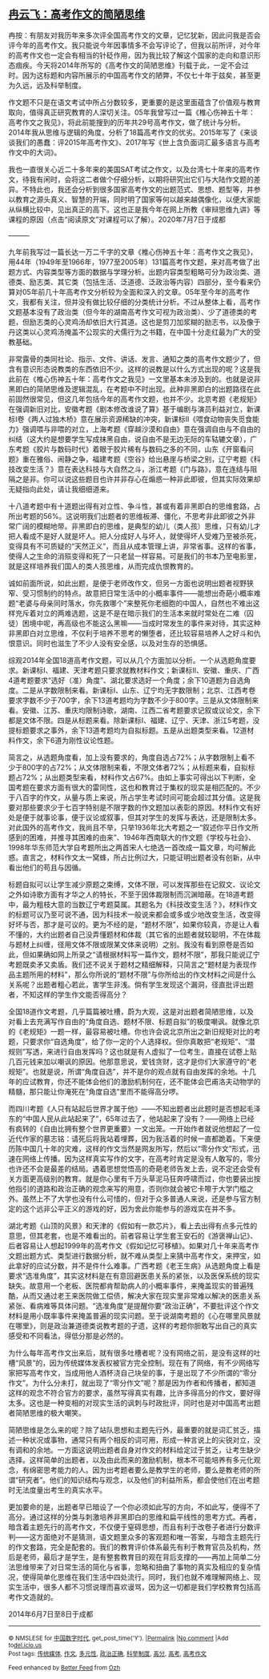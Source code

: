 <!--1594115852000-->
[冉云飞：高考作文的简陋思维](https://chinadigitaltimes.net/chinese/2020/07/%e5%86%89%e4%ba%91%e9%a3%9e%ef%bc%9a%e9%ab%98%e8%80%83%e4%bd%9c%e6%96%87%e7%9a%84%e7%ae%80%e9%99%8b%e6%80%9d%e7%bb%b4/)
------

<p>冉按：有朋友对我历年来多次评全国高考作文的文章，记忆犹新，因此问我是否会评今年的高考作文。我只能说今年因事情多不会写评论了，但我以前所评，对今年的高考作文也一定会有相当的针砭作用，因为我比较了解这个国家的走向和意识形态痼疾。今天将2014年所写的《高考作文的简陋思维》刊载于此，一定不会过时。因为这标题和内容所展示的中国高考作文的陋弊，不仅七十年于兹矣，甚至更为久远，远及科举制度。</p><p>作文题不只是在语文考试中所占分数较多，更重要的是这里面蕴含了价值观与教育取向，值得真正研究教育的人深切关注。05年我曾写过一篇《椎心伤神五十年：高考作文之我见》，将此前能搜到的历年共29号高考作文，做了统计与分析。2014年我从思维与逻辑的角度，分析了18篇高考作文的优劣。2015年写了《来谈谈我们的愚蠢：评2015年高考作文》、2017年写《世上含负面词汇最多语言与高考作文中的大词》。</p><p>我也一直很关心近二十多年来的美国SAT考试之作文，以及台湾七十年来的高考作文，待我有闲时，会将这二者做个仔细分析，以期将研究出它们与大陆作文题的差异。不特此也，我还会分析到很多国家高考作文的出题范式、思想、题型等，并参以教育之源头真义、智慧的开端，同时明了国家等何以越来越偶像化，以便大家能从纵横比较中，见出真正的高下。这也正是我今年在网上所教《审辩思维九讲》等课程的原因（点击“阅读原文”对课程可以了解）。2020年7月7日于成都</p><p>&#8212;&#8212;&#8212;</p><p>九年前我写过一篇长达一万二千字的文章《椎心伤神五十年：高考作文之我见》，用44年（1949年至1966年，1977至2005年）131篇高考作文题，来对高考做了出题方式、内容类型等方面的数据与学理分析。出题内容类型粗略可分为政治类、道德类、励志类、其它类（包括生活、泛道德、泛政治等内容）四部分，至今看来仍算对05年前几十年高考作文分析较为全面和深入的文章。05年至今年的高考作文，我都有关注，但并没有做比较仔细的分类统计分析。不过从整体上看，高考作文题基本没有了政治类（但今年的湖南高考作文可视为政治类）、少了道德类的考题，但励志类的心灵鸡汤却依旧大行其道。这也是剪刀加浆糊的励志书，以及像于丹这类以心灵鸡汤掩盖不公现实的犬儒行为之书籍，在中国十分走红最为广大的受教基础。</p><p>非常露骨的类同社论、指示、文件、讲话、发言、通知之类的高考作文题少了，但含有意识形态说教类的东西依旧不少。这样的说教是以什么方式出现的呢？这是我此前在《椎心伤神五十年：高考作文之我见》一文里基本未涉及到的。也就是说非黑即白的简陋思维及逻辑混乱，在考题中不时出现。此种非黑即白的出题路径在此前固然很常见，但这几年包括今年的高考作文题，也并不少。北京考题《老规矩》在强调新旧对比，安徽考题《剧本修改谁说了算》基于编剧与演员利益对立，新课标I卷《两人过独木桥》意在展示资源稀缺的冲突，新课标II《喂食动物丧失觅食能力》强调喂与非喂的对立，上海考题《穿越沙漠和自由》意在强调自由与不自由的纠结（这大约是想要学生写成抹黑自由，说自由不是无边无际的车轱辘文章），广东考题《胶片与数码时代》着眼于胶片稀有与数码之多的不同，山东《开窗看问题》重在雅俗、闹静之争，福建考题《空谷》给出悬崖与桥梁之别，辽宁考题《科技改变生活？》意在表达科技与大自然之斗，浙江考题《门与路》，意在连结与阻隔之是非。你可以说这些题目也许并非存心在煽惑一种非此即彼，但其实际效果却无疑指向此处，请让我细细道来。</p><p>十八道考题中有十道题出得有对立性、争斗性，甚或有着非黑即白的思维套路，占所出考题的56%。这说明我们出题者的思维板滞、僵化，不思考非此即彼之外非常广阔的模糊地带。非黑即白的思维，是典型的幼儿（类人孩）思维，只有幼儿才把人看成不是好人就是坏人。把人分成好人与坏人，就使得坏人受难乃至被杀死，变得具有不可质疑的“天然正义”，而且从成本管理上讲，非常省事。这样的省事，使得人之生命的消殒变得和死了一只老鼠一样容易。可是我们的书本乃至电影里，就是这样培养我们国人的类人孩思维，从而完成仇恨教育的。</p><p>诚如前面所说，如此出题，是便于老师改作文，但另一方面也说明出题者视野狭窄、受习惯制约的特点。故意把日常生活中的小概率事件——能想出奇葩小概率难题“老婆与母亲同时落水，你先救哪个”来整死你老细胞的中国人，自然也不难出这样充斥着对立的两难选题，这是不是在暗示我们的生活本来就时常处在二难（囚徒）困境中呢，再高级也不能这么黑嘛——当成时常发生的事件来对待，其实这种非黑即白对立思维，不仅利于培养不思考的懒堕者，还比较容易培养人之好斗和仇恨意识。同时也滋生了不少人没有安全感，以及对生存的恐惧感。</p><p>综观2014年全国18道高考作文题，可以从几个方面加以分析。一个从选题角度要求。新课标I、福建、天津考题只要求就教材料作文；新课标II、安徽、重庆、广西4道考题要求“选好（准）角度”、湖北要求选好一个角度；余下10道题为自选角度。二是从字数限制来看。新课标I、山东、辽宁均无字数限制；北京、江西考卷要求字数不少于700字，余下13道考题均为字数不少于800字。三是从文体限制来看。安徽、江苏、重庆均限制诗歌，湖南、江西二省考题要求记叙或议论文，余下都是文体不限。四是从标题来看。除新课标I、福建、辽宁、天津、浙江5考题，没提标题要求之事外，余下13道考题均为自拟标题。五是从出题类型来看。12道材料作文，余下6道为刚性议论性题。</p><p>简言之，从选题角度看，加上没有要求的，角度自选占72%；从字数限制上看不少于800字的占72%；从文体限制来看，不限文体者72%；从标题来看，自拟标题占72%；从出题类型来看，材料作文占67%。由如上事实可得出以下判断，全国考题在要求方面有很大的雷同性，这也和教育过于集权的现实是相匹配的。不少于八百字的作文，从量与质上来说，所占学生考试时间可能会超过其分值。这是我要对那些要求少于七百字特别是不限字数的作文题加以表彰的原因。材料作文有好处是便于就事论事，便于议论或叙事，但其对学生的发挥与表达，还是限制太多。对此国外的高考作文，我尚且不举，只举1936年北大考题之一“叙述你平日作文所感到的困难，并推寻其困难的由来”、1946年西南联大的作文题《学校与社会》、1998年华东师范大学自考题所出之两首宋人七绝选一首改成一篇文章，均可解此惑。直言之，材料作文太一窝蜂，所占比例过大，只能证明出题者没有创新，从中看出他们的苟且与因循。</p><p>标题自拟可以让学生减少原题之束缚，文体不限，可以发挥那些在记叙文、议论文之外如诗歌方面有才华之人的特长，不至于因体裁限制而沉渊暗蔽。在18道考题中，最为粗枝大意的当数辽宁考题莫属。其题名为《科技改变生活？》，材料作文的标题可议乃至可说不通，因为科技术一般说来都会或多或少地改变生活，改变得好坏与否，那才是可议的。更为不经的是，“题材不限”，如果你较真，亦是让人看不懂的，大约出题者自己没弄懂题材和体裁（其它省的出题者就较聪明，不在体裁与题材上纠缠，径用文体不限或限某文体来说明）之别。我没有看到原卷是否如此，但如果确如网上所录之“请根据材料写一篇作文，题材不限”，那我只能说辽宁考题既卖矛又卖盾。我们还不说关于题材之精细解释，只简言之“题材是为表现作品主题所用的材料”，那么你所说的“题材不限”与你所给出的作文材料之间是什么关系呢？出题者粗心若此，害学生非浅。倘有学生发现这个漏洞，径直批评出题者，不知这样的学生作文能否得高分？</p><p>全国18道作文考题，几乎篇篇被吐槽，蔚为大观，这是对出题者简陋思维，以及对看上去充满写作自由的“角度自选、题材不限、标题自拟”的极度嘲讽。就像北京的《老规矩》一题一样，最容易被吐槽。你也许会说北京所出之新旧规矩对比的考题，只要求你“自选角度”，给了你一定的个人选择权。但你真敢把“老规矩”、“潜规则”写透，来进行自由发挥吗？这也就是有人虚拟了一位考生，直接在试卷上贴几百元钱来加以嘲讽的原因。他那意思说，爱钱贪财，这才是你们大家遵守的“老规矩”。也就是说，所谓“角度自选”，并不是你的观点就有自由发挥的余地。十几年的应试教育，你还不能体会他们的激励机制何在，还不能体会巴甫洛夫动物学的精髓，那只能让你淹死在“角度自选”里而不能得高分啰。</p><p>而四川考题《人只有站起后世界才属于他》——不知出题者出此题时是否想起毛泽东的“中国人民从此站起来了”，65年过去了，他站起来了没有？——网络上已经有疯转的《自由比拥有整个世界更重要》一文出笼。一开始作者就说他想起了一位近代作家的墓志铭：请死后将我站着埋葬，因为我活着的时候一直都跪着。下来便历陈中国几十年的灾难，这样的作文当然是网友所写，然后以“零分作文”形式，迅速在网络上传播。因为这样真实写作的文字，在高考时肯定是没有人敢写的，零分也许还不会是最差的结局。遇着思想觉悟高的奇葩老师告发上去，说不定还会受有关方面更高级别的教育。就是你心里有千万头草泥马狂奔呼啸而过，你也要装出按他指引的道路和政治正确的观念来写的用意，否则你就会被它卡嚓于大学门槛之外。虽然上不了大学也没有什么可惜的，但对于众多普通人来说，还是参与官方制定的这个远非公平正义的游戏的好，因为舍此你能参与的游戏实在并不多。</p><p>湖北考题《山顶的风景》和天津的《假如有一款芯片》，看上去出得有点多元性的意思，但其老套，也是不难看出的。前者容易让学生套王安石的《游褒禅山记》、后者容易让人想起1999年的高考作文《假如记忆可移植》。如果对几十年来高考作文题出题方式、类型进行数据分析，就不难从类型上来猜中高考作文，来押宝，如此拿好的应试分数，并不是件什么难事。广西考题《老王生病》从选题角度上看是要求“选准角度”，其实这材料是在有意回避医患关系的紧张，以及医保系统的现实缺失。故意用一个老板、医院都肯帮助病人的小概率事件，来掩盖现实的普遍残酷，从而又通过老王来医院做工偿债，解决大家在现实里非常难以解决的医患关系紧张、看病难等具体问题。“选准角度”是提醒你要“政治正确”，不要批评这个作文材料是用小既率事件来掩盖普遍的现实问题。至于说湖南考题的《心在哪里风景就在哪里》，则是政治兼道德类说教考题的孑遗，这样的考题你胆敢写出自己的真实感受和不同看法，得低分那是必然的。</p><p>为什么每年高考作文出来后，就有很多吐槽者呢？没有网络之前，是没有这样的吐槽“风景”的，因为传统媒体发表权被官方完全控制。现在有了网络，有不少网络写家把写高考作文，当成用他人酒杯浇自己块垒的事，于是出现了不少所谓的“零分作文”。为什么分未打，就出现了“零分作文”呢？那是因为作者和传播者，都知道这样的观念不符合官方的要求，虽然写得真实有趣，比许多得高分的作文，要好得太多。这也是一种变相的对现实生活的讽刺与时政批评，同时也是对中国高考出题者简陋思维的极大嘲笑。</p><p>简陋思维是怎么来的呢？除了站队思想和主题先行外，最重要的就是词汇贫乏，描述一种状况或事物，通常只有两个相反的词可用，形成一种言说上的尖锐对立，没有调和的余地。一方面这说明出题者自身对作文的材料给定过于贫乏，让考生缺少选择。这样简单的出题者，以及由此而来的激励机制，根本不可能培养有多元化观念，有绵密思考能力的人。因为出考题者要么是教学生的老师，要么是教老师的所谓“研究者”。他们的知识结构与观念，以及他们的利益所系，都会使他们在出考题时无法度量出考生的真实水平。</p><p>更加要命的是，出题者早已暗设了一个你必须如此写的方向，不如此写，便得不了高分。通过这样的分类与刺激培养非黑即白的思维和扁平线性的思考方式。再者，暗含着主题先行的高考作文，不仅便于窒碍思想，而且有利于改卷子者进行分数评判——这方面绝对不是猜测，语文题里众多的客观题和唯一答案，与暗含主题先行的作文套路，完全是配套的。我们的教育评价体系最先有利于教育官员及机构，然后是老师，最后才是学生，是有整套教育目的观在背后支撑的——再加上简单二分法思维带来了对日常生活的简化与省事，忽略和扭曲了事物的真实及相应的复杂情况，使得简单化思维在我们生活中四处流行。同时，我们也就不难理解网络上、现实生活中，很多人都不习惯说理而喜欢谩骂，因为这一切都是我们学校教育包括高考作文造就的。</p><p>2014年6月7日至8日于成都</p><hr /><p><small>&copy; NMSLESE for <a href="https://chinadigitaltimes.net/chinese">中国数字时代</a>, get_post_time('Y'). |<a href="https://chinadigitaltimes.net/chinese/2020/07/%e5%86%89%e4%ba%91%e9%a3%9e%ef%bc%9a%e9%ab%98%e8%80%83%e4%bd%9c%e6%96%87%e7%9a%84%e7%ae%80%e9%99%8b%e6%80%9d%e7%bb%b4/">Permalink</a> |<a href="https://chinadigitaltimes.net/chinese/2020/07/%e5%86%89%e4%ba%91%e9%a3%9e%ef%bc%9a%e9%ab%98%e8%80%83%e4%bd%9c%e6%96%87%e7%9a%84%e7%ae%80%e9%99%8b%e6%80%9d%e7%bb%b4/#comments">No comment</a> |Add to<a href="http://del.icio.us/post?url=https://chinadigitaltimes.net/chinese/2020/07/%e5%86%89%e4%ba%91%e9%a3%9e%ef%bc%9a%e9%ab%98%e8%80%83%e4%bd%9c%e6%96%87%e7%9a%84%e7%ae%80%e9%99%8b%e6%80%9d%e7%bb%b4/&amp;title=冉云飞：高考作文的简陋思维">del.icio.us</a><br/>Post tags: <a href="https://chinadigitaltimes.net/chinese/tag/%e4%bc%a0%e7%bb%9f%e5%aa%92%e4%bd%93/" rel="tag">传统媒体</a>, <a href="https://chinadigitaltimes.net/chinese/tag/%e4%bd%9c%e6%96%87/" rel="tag">作文</a>, <a href="https://chinadigitaltimes.net/chinese/tag/%e5%a4%9a%e5%85%83%e6%80%a7/" rel="tag">多元性</a>, <a href="https://chinadigitaltimes.net/chinese/tag/%e6%94%bf%e6%b2%bb%e6%ad%a3%e7%a1%ae/" rel="tag">政治正确</a>, <a href="https://chinadigitaltimes.net/chinese/tag/%e7%a7%91%e4%b8%be%e5%88%b6%e5%ba%a6/" rel="tag">科举制度</a>, <a href="https://chinadigitaltimes.net/chinese/tag/%e9%ab%98%e5%88%86/" rel="tag">高分</a>, <a href="https://chinadigitaltimes.net/chinese/tag/%e9%ab%98%e8%80%83/" rel="tag">高考</a>, <a href="https://chinadigitaltimes.net/chinese/tag/%e9%ab%98%e8%80%83%e4%bd%9c%e6%96%87/" rel="tag">高考作文</a><br/></small></p><p><small>Feed enhanced by <a href='http://planetozh.com/blog/my-projects/wordpress-plugin-better-feed-rss/'>Better Feed</a> from  <a href='http://planetozh.com/blog/'>Ozh</a></small></p>
